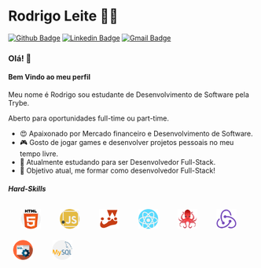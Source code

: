 # Rodrigo Leite 👩‍💻

[![Github Badge](https://img.shields.io/badge/-Github-000?style=flat-square&logo=Github&logoColor=white&link=https://github.com/Rods27)](https://github.com/Rods27)
[![Linkedin Badge](https://img.shields.io/badge/-LinkedIn-blue?style=flat-square&logo=Linkedin&logoColor=white&link=https://www.linkedin.com/in/rodrigoleite27/)](https://www.linkedin.com/in/rodrigoleite27/)
[![Gmail Badge](https://img.shields.io/badge/-Gmail-c14438?style=flat-square&logo=Gmail&logoColor=white&link=mailto:rods.leite27@gmail.com)](mailto:rods.leite27@gmail.com)

### Olá! 👋
#### Bem Vindo ao meu perfil 
Meu nome é Rodrigo sou estudante de Desenvolvimento de Software pela Trybe. 

Aberto para oportunidades full-time ou part-time.

 - 😍 Apaixonado por Mercado financeiro e Desenvolvimento de Software.
 - 🎮 Gosto de jogar games e desenvolver projetos pessoais no meu tempo livre.
 - 📘 Atualmente estudando para ser Desenvolvedor Full-Stack. 
  - :rocket: Objetivo atual, me formar como desenvolvedor Full-Stack!
 
##### Hard-Skills

<div>

&nbsp;&nbsp;&nbsp;
<img src="./img/html.svg" width="40" height="40" style="margin: 10px" />
&nbsp;&nbsp;&nbsp;
<img src="./img/javascript.svg" width="40" height="40" style="margin: 10px" />
&nbsp;&nbsp;&nbsp;
<img src="./img/jest.png" width="40" height="40" style="margin: 10px" />
&nbsp;&nbsp;&nbsp;
<img src="./img/react.svg" width="40" height="40" style="margin: 10px" />
&nbsp;&nbsp;&nbsp;
<img src="./img/rtl.png" width="40" height="40" style="margin: 10px" />
&nbsp;&nbsp;&nbsp;
<img src="./img/redux.png" width="40" height="40" style="margin: 10px" />
&nbsp;&nbsp;&nbsp;
<img src="./img/sql.svg" width="40" height="40" style="margin: 10px" />
&nbsp;&nbsp;&nbsp;
<img src="./img/mysql.svg" width="40" height="40" style="margin: 10px"/>
</div>

